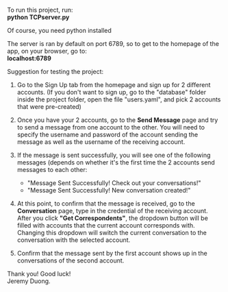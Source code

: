 To run this project, run: <br>
    <b>python TCPserver.py</b>
    
Of course, you need python installed

The server is ran by default on port 6789, so to get to the homepage of the app, on your browser, go to: <br>
    <b>localhost:6789</b>


Suggestion for testing the project:

1. Go to the Sign Up tab from the homepage and sign up for 2 different accounts.
    (If you don't want to sign up, go to the "database" folder inside the project folder,
    open the file "users.yaml", and pick 2 accounts that were pre-created)

2. Once you have your 2 accounts, go to the <b>Send Message</b> page and try to send a message
    from one account to the other. You will need to specify the username and password
    of the account sending the message as well as the username of the receiving account.

3. If the message is sent successfully, you will see one of the following messages (depends on whether
    it's the first time the 2 accounts send messages to each other:
    - "Message Sent Successfully! Check out your conversations!"
    - "Message Sent Successfully! New conversation created!"

4. At this point, to confirm that the message is received, go to the <b>Conversation</b> page,
    type in the credential of the receiving account. After you click <b>"Get Correspondents"</b>,
    the dropdown button will be filled with accounts that the current account corresponds with.
    Changing this dropdown will switch the current conversation to the conversation with the selected account.

5. Confirm that the message sent by the first account shows up in the conversations of the second account.


Thank you! Good luck!<br>
Jeremy Duong.

